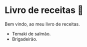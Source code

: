 # Livro de receitas :book: 

Bem vindo, ao meu livro de receitas.

- Temaki de salmão.
- Brigadeirão.
